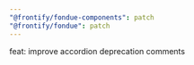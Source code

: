 ```yaml
---
"@frontify/fondue-components": patch
"@frontify/fondue": patch
---
```


feat: improve accordion deprecation comments
